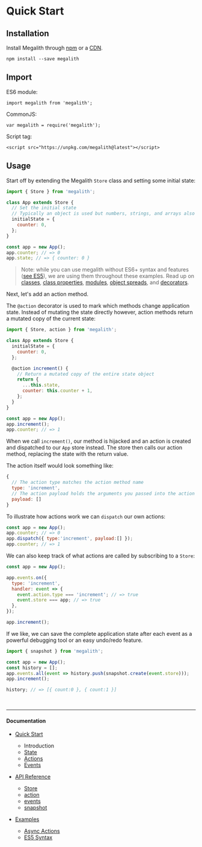 # Quick Start

## Installation

Install Megalith through [npm](https://www.npmjs.com/package/megalith) or a
[CDN](https://unpkg.com/megalith@latest).

`npm install --save megalith`

## Import

ES6 module:

`import megalith from 'megalith';`

CommonJS:

`var megalith = require('megalith');`

Script tag:

`<script src="https://unpkg.com/megalith@latest"></script>`

## Usage

Start off by extending the Megalith `Store` class and setting some initial
state:

```js
import { Store } from 'megalith';

class App extends Store {
  // Set the initial state
  // Typically an object is used but numbers, strings, and arrays also work
  initialState = {
    counter: 0,
  };
}

const app = new App();
app.counter; // => 0
app.state; // => { counter: 0 }
```

> Note: while you can use megalith without ES6+ syntax and features
> ([see ES5](../examples/es5.md)), we are using them throughout these examples.
> Read up on [classes](https://developer.mozilla.org/en/docs/Web/JavaScript/Reference/Classes),
> [class properties](https://babeljs.io/docs/plugins/transform-class-properties/),
> [modules](https://developer.mozilla.org/en-US/docs/Web/JavaScript/Reference/Statements/import),
> [object spreads](https://developer.mozilla.org/en/docs/Web/JavaScript/Reference/Operators/Spread_operator),
> and [decorators](https://medium.com/google-developers/exploring-es7-decorators-76ecb65fb841).

Next, let's add an action method.

The `@action` decorator is used to mark which methods change application state.
Instead of mutating the state directly however, action methods return a mutated
copy of the current state:

```js
import { Store, action } from 'megalith';

class App extends Store {
  initialState = {
    counter: 0,
  };

  @action increment() {
    // Return a mutated copy of the entire state object
    return {
      ...this.state,
      counter: this.counter + 1,
    };
  }
}

const app = new App();
app.increment();
app.counter; // => 1
```

When we call `increment()`, our method is hijacked and an action is created and
dispatched to our `App` store instead. The store then calls our action method,
replacing the state with the return value.

The action itself would look something like:

```js
{
  // The action type matches the action method name
  type: 'increment',
  // The action payload holds the arguments you passed into the action method
  payload: []
}
```

To illustrate how actions work we can `dispatch` our own actions:

```js
const app = new App();
app.counter; // => 0
app.dispatch({ type:'increment', payload:[] });
app.counter; // => 1
```

We can also keep track of what actions are called by subscribing to a `Store`:

```js
const app = new App();

app.events.on({
  type: 'increment',
  handler: event => {
    event.action.type === 'increment'; // => true
    event.store === app; // => true
  },
});

app.increment();
```

If we like, we can save the complete application state after each event as a
powerful debugging tool or an easy undo/redo feature.

```js
import { snapshot } from 'megalith';

const app = new App();
const history = [];
app.events.all(event => history.push(snapshot.create(event.store)));
app.increment();

history; // => [{ count:0 }, { count:1 }]
```

<br><hr><h4>Documentation</h4>

  - [Quick Start](/docs/quick-start)
    - Introduction
    - [State](/docs/quick-start/2-state.md)
    - [Actions](/docs/quick-start/3-actions.md)
    - [Events](/docs/quick-start/4-events.md)

  - [API Reference](/docs/api)
    - [Store](/docs/api/Store.md)
    - [action](/docs/api/action.md)
    - [events](/docs/api/events.md)
    - [snapshot](/docs/api/snapshot.md)

  - [Examples](/docs/examples)
    - [Async Actions](/docs/examples/async-actions.md)
    - [ES5 Syntax](/docs/examples/es5.md)

